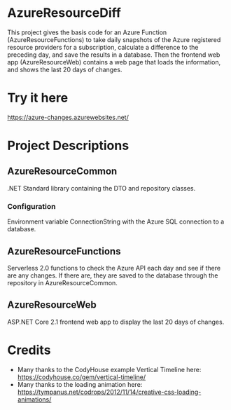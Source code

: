 # AzureResourceDiff
This project gives the basis code for an Azure Function (AzureResourceFunctions) to take daily snapshots of the Azure registered resource providers for a subscription, calculate a difference to the preceding day, and save the results in a database.  Then the frontend web app (AzureResourceWeb) contains a web page that loads the information, and shows the last 20 days of changes.

# Try it here
https://azure-changes.azurewebsites.net/ 

# Project Descriptions
## AzureResourceCommon
.NET Standard library containing the DTO and repository classes.
### Configuration
Environment variable ConnectionString with the Azure SQL connection to a database.

## AzureResourceFunctions
Serverless 2.0 functions to check the Azure API each day and see if there are any changes.  If there are, they are saved to the database through the repository in AzureResourceCommon.

## AzureResourceWeb
ASP.NET Core 2.1 frontend web app to display the last 20 days of changes.

# Credits
- Many thanks to the CodyHouse example Vertical Timeline here: https://codyhouse.co/gem/vertical-timeline/
- Many thanks to the loading animation here: https://tympanus.net/codrops/2012/11/14/creative-css-loading-animations/ 
